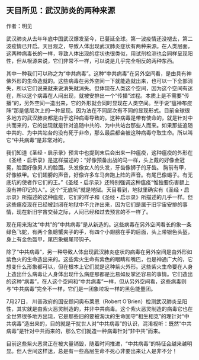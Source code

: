 ## 天目所见：武汉肺炎的两种来源

作者：明见

武汉肺炎从去年年底中国武汉爆发至今，已蔓延全球。第一波疫情还没褪去，第二波疫情已开启。天目观之，导致人体出现武汉肺炎症状有两种来源。在人类层面，这两种病毒长的一样，导致人体出现的症状也很类似，用试剂检测也会同样呈现阳性，但从根源来说，它们非常不一样，可以说是几乎完全相反的两种东西。

其中一种我们可以称之为“中共病毒”。这种“中共病毒”在另外空间看，是由具有神佛外形的生命造就的。这些病毒在另外空间一下就能造就出来，也可以一下全部消失，所以它们说来就来说消失就消失。但体现在人类这个空间，因为这个空间有迷在，所以这个病毒在人间出现，就被安排出一个“传播”过程。本质上是不需要“传播”的，另外空间一造出来，它的外形就会同时显现在人类空间。至于说“瘟神布疫阵”那是低层次上的一种显现。因为法在不同层次有不同的显现形式。目前全球很多地方的武汉肺炎都是由于这种病毒导致的。这种病毒是带有使命的，就是针对中共而来的，它的出现就是针对追随中共的、为中共站台那些人而来。如果那些追随中共的、为中共站台的没有死于非命，那么最后都会被这种病毒夺取生命。所以叫它“中共病毒”是非常对的。

我们知道《圣经・启示录》预言中也提到末后会出来一种瘟疫，这种瘟疫的外形在《圣经・启示录》是这样描述的：“好像预备出战的马一样，头上戴的好像金冠冕，脸面好像男人的脸面。头发像女人的头发，牙齿像狮子的牙齿。 胸前有甲，好像铁甲。它们翅膀的声音，好像许多车马奔跑上阵的声音。有尾巴像蝎子。有无底坑的使者作它们的王。”《圣经・启示录》还特别强调这种瘟疫“惟独要伤害额上没有神印记的人”。这个“无底坑”就是地狱。天目看到，地狱里确实有《圣经・启示录》所描述的这种瘟疫，它们的样子和《圣经・启示录》所描述的几乎一样。但这些瘟疫现在已经被封闭在地狱中不允许出来，因为它们是属于旧宇宙安排的事情，现在新旧宇宙交替之际，人间已经和过去预言的不一样了。

现在用来淘汰“中共”的“中共病毒”是从新造的。这些病毒在另外空间看长的象一条绿色飞蛇，有两个象螃蟹夹子的手，有四个小翅膀在手的后面，头上带银色头盔，身上有金色盔甲，尾巴象蝎尾带钩子。

除了“中共病毒”，另一种导致人体出现武汉肺炎症状的病毒在另外空间是由外形如紫色火的生命造出来的。这些紫火生命有紫色的眼睛和嘴巴，也是神通广大的，它想变什么形象都可以，但在根本上它们就是这种紫火外形。这些紫火生命要在人身上造出什么病毒让人身体出现什么病症那都是比易如反掌还容易的事情。它们造出的这种“病毒”，在人这个空间和“中共病毒”一样，但从另外空间看，这些病毒则与“中共病毒”完全不一样，它们是一团象垃圾一样的黑色能量团。

7月27日， 川普政府的国安顾问奥布莱恩（Robert O’Brien）检测武汉肺炎呈阳性，其实就是由紫火恶灵制造的，并非中共病毒。这个紫火恶灵制造的病毒它也在全世界很多地方出现，它是那些旧的要被淘汰的生命固守“相生相克”的理针对“中共病毒”造出来的，目的就是干扰世人对“中共病毒”的认识，混淆视听：既然“中共病毒”是针对中共而来的，那么它们就造一种病毒针对“非中共”而来。

目前这些紫火恶灵正在被大量销毁，随着时间推进，“中共病毒”的特征会越来越明显。但人世间这样迷，总是有一些高层生命不死心非要出来让人是非不分！